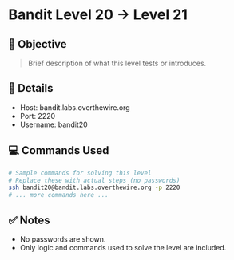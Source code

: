 # Bandit Level 20 → Level 21

## 🧠 Objective
> Brief description of what this level tests or introduces.

## 📁 Details
- Host: bandit.labs.overthewire.org
- Port: 2220
- Username: bandit20

## 💻 Commands Used
```bash
# Sample commands for solving this level
# Replace these with actual steps (no passwords)
ssh bandit20@bandit.labs.overthewire.org -p 2220
# ... more commands here ...
```

## ✅ Notes
- No passwords are shown.
- Only logic and commands used to solve the level are included.
